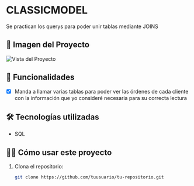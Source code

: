 # CLASSICMODEL

Se practican los querys para poder unir tablas mediante JOINS
## 📸 Imagen del Proyecto

![Vista del Proyecto](AQUÍ_VA_EL_LINK_DE_TU_IMAGEN)


## 🚀 Funcionalidades

- [x] Manda a llamar varias tablas para poder ver las órdenes de cada cliente con la información que yo consideré necesaria para su correcta lectura

## 🛠️ Tecnologías utilizadas

- SQL

## 🧑‍💻 Cómo usar este proyecto

1. Clona el repositorio:
   ```bash
   git clone https://github.com/tuusuario/tu-repositorio.git
